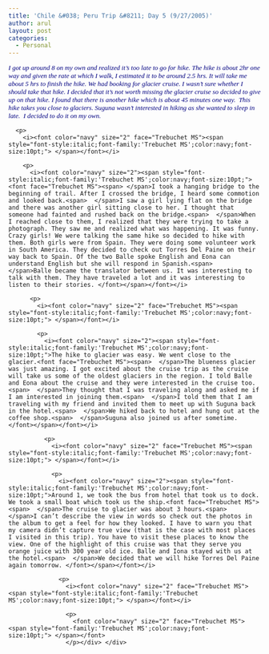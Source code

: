 ```yaml
---
title: 'Chile &#038; Peru Trip &#8211; Day 5 (9/27/2005)'
author: arul
layout: post
categories:
  - Personal
---
```

<div id="msgcns!A7680953F5FDC114!467" class="bvMsg">
  <div>
    <p>
      <i><font color="navy" size="2"><span style="font-style:italic;font-family:'Trebuchet MS';color:navy;font-size:10pt;">I got up around 8 on my own and realized it’s too late to go for hike. The hike is about 2hr one way and given the rate at which I walk, I estimated it to be around 2.5 hrs. It will take me about 5 hrs to finish the hike. We had booking for glacier cruise. I wasn’t sure whether I should take that hike. I decided that it’s not worth missing the glacier cruise so decided to give up on that hike. I found that there is another hike which is about 45 minutes one way.<font face="Trebuchet MS"><span>  </span>This hike takes you close to glaciers. Suguna wasn’t interested in hiking as she wanted to sleep in late.<span>  </span>I decided to do it on my own.</font></span></font></i> 
      
      <p>
        <i><font color="navy" size="2" face="Trebuchet MS"><span style="font-style:italic;font-family:'Trebuchet MS';color:navy;font-size:10pt;"> </span></font></i> 
        
        <p>
          <i><font color="navy" size="2"><span style="font-style:italic;font-family:'Trebuchet MS';color:navy;font-size:10pt;"><font face="Trebuchet MS"><span> </span>I took a hanging bridge to the beginning of trail. After I crossed the bridge, I heard some commotion and looked back.<span>  </span>I saw a girl lying flat on the bridge and there was another girl sitting close to her. I thought that someone had fainted and rushed back on the bridge.<span>  </span>When I reached close to them, I realized that they were trying to take a photograph. They saw me and realized what was happening. It was funny. Crazy girls! We were talking the same hike so decided to hike with them. Both girls were from Spain. They were doing some volunteer work in South America. They decided to check out Torres Del Paine on their way back to Spain. Of the two Balle spoke English and Eona can understand English but she will respond in Spanish.<span>  </span>Balle became the translator between us. It was interesting to talk with them. They have traveled a lot and it was interesting to listen to their stories. </font></span></font></i> 
          
          <p>
            <i><font color="navy" size="2" face="Trebuchet MS"><span style="font-style:italic;font-family:'Trebuchet MS';color:navy;font-size:10pt;"> </span></font></i> 
            
            <p>
              <i><font color="navy" size="2"><span style="font-style:italic;font-family:'Trebuchet MS';color:navy;font-size:10pt;">The hike to glacier was easy. We went close to the glacier.<font face="Trebuchet MS"><span>  </span>The blueness glacier was just amazing. I got excited about the cruise trip as the cruise will take us some of the oldest glaciers in the region. I told Balle and Eona about the cruise and they were interested in the cruise too.<span>  </span>They thought that I was traveling along and asked me if I am interested in joining them.<span>  </span>I told them that I am traveling with my friend and invited them to meet up with Suguna back in the hotel.<span>  </span>We hiked back to hotel and hung out at the coffee shop.<span>  </span>Suguna also joined us after sometime. </font></span></font></i> 
              
              <p>
                <i><font color="navy" size="2" face="Trebuchet MS"><span style="font-style:italic;font-family:'Trebuchet MS';color:navy;font-size:10pt;"> </span></font></i> 
                
                <p>
                  <i><font color="navy" size="2"><span style="font-style:italic;font-family:'Trebuchet MS';color:navy;font-size:10pt;">Around 1, we took the bus from hotel that took us to dock. We took a small boat which took us the ship.<font face="Trebuchet MS"><span>  </span>The cruise to glacier was about 3 hours.<span>  </span>I can’t describe the view in words so check out the photos in the album to get a feel for how they looked. I have to warn you that my camera didn’t capture true view (that is the case with most places I visited in this trip). You have to visit these places to know the view. One of the highlight of this cruise was that they serve you orange juice with 300 year old ice. Balle and Iona stayed with us at the hotel.<span>  </span>We decided that we will hike Torres Del Paine again tomorrow. </font></span></font></i> 
                  
                  <p>
                    <i><font color="navy" size="2" face="Trebuchet MS"><span style="font-style:italic;font-family:'Trebuchet MS';color:navy;font-size:10pt;"> </span></font></i> 
                    
                    <p>
                      <font color="navy" size="2" face="Trebuchet MS"><span style="font-family:'Trebuchet MS';color:navy;font-size:10pt;"> </span></font>
                    </p></div> </div>
